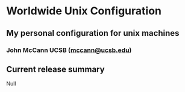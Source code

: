 # Worldwide Unix Configuration
## My personal configuration for unix machines
### John McCann UCSB ([mccann@ucsb.edu](mailto:mccann@ucsb.edu))

Current release summary
-----------------------
Null
